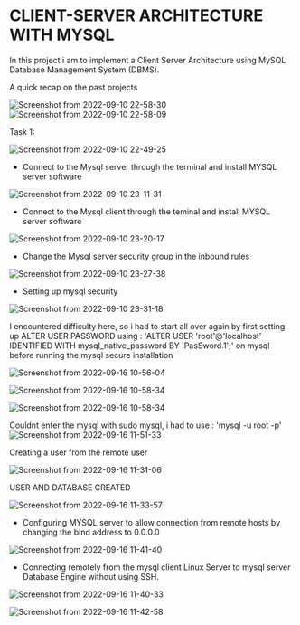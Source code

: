 # CLIENT-SERVER ARCHITECTURE WITH MYSQL

In this project i am to implement a Client Server Architecture using MySQL Database Management System (DBMS).

A quick recap on the past projects

![Screenshot from 2022-09-10 22-58-30](https://user-images.githubusercontent.com/110517150/189503159-e382c330-121f-4a10-80a5-d7d7c8901c62.png)
![Screenshot from 2022-09-10 22-58-09](https://user-images.githubusercontent.com/110517150/189503160-5cdf0d4f-d2e9-4133-baa4-872501e01b83.png)

Task 1: 

![Screenshot from 2022-09-10 22-49-25](https://user-images.githubusercontent.com/110517150/189502969-d098396c-2380-4848-9913-91af72f48c8f.png)

* Connect to the Mysql server through the terminal and install MYSQL server software

![Screenshot from 2022-09-10 23-11-31](https://user-images.githubusercontent.com/110517150/189503517-8e85b9ac-12f4-43da-bcf0-42454b119674.png)

*  Connect to the Mysql client through the teminal and install MYSQL server software
  
 ![Screenshot from 2022-09-10 23-20-17](https://user-images.githubusercontent.com/110517150/189503672-b752c733-18eb-4ba6-90c2-c1d751164829.png)
 
 * Change the Mysql server security group in the inbound rules
 
![Screenshot from 2022-09-10 23-27-38](https://user-images.githubusercontent.com/110517150/189503909-c0f0401d-1a46-4e35-9364-1679a5700496.png)

 * Setting up mysql security
 
 ![Screenshot from 2022-09-10 23-31-18](https://user-images.githubusercontent.com/110517150/189504014-3d65a3ba-939d-4a8a-853a-2c8add3a25a1.png)
 
 I encountered difficulty here, so i had to start all over again by first setting up ALTER USER PASSWORD using :
 'ALTER USER 'root'@'localhost' IDENTIFIED WITH mysql_native_password BY 'PasSword.1';' on mysql before running the mysql secure installation
 
   ![Screenshot from 2022-09-16 10-56-04](https://user-images.githubusercontent.com/110517150/190613577-7b65bdb9-604f-4edd-819b-fd9611ec67f1.png)
   
![Screenshot from 2022-09-16 10-58-34](https://user-images.githubusercontent.com/110517150/190613608-bf2d4d9e-df44-4c27-8ec8-d20b6ef2506e.png)

![Screenshot from 2022-09-16 10-58-34](https://user-images.githubusercontent.com/110517150/190613638-09986e95-15cc-4267-bdcc-793a9a9f29e0.png)

Couldnt enter the mysql with sudo mysql, i had to use : 'mysql -u root -p'
![Screenshot from 2022-09-16 11-51-33](https://user-images.githubusercontent.com/110517150/190623353-61c3cf01-6a62-4ae1-9940-de465c868ab7.png)

Creating a user from the remote user

![Screenshot from 2022-09-16 11-31-06](https://user-images.githubusercontent.com/110517150/190619766-ae081ada-4687-4d18-8901-1f0bb6308bc9.png)

USER AND DATABASE CREATED

 ![Screenshot from 2022-09-16 11-33-57](https://user-images.githubusercontent.com/110517150/190620128-a03d1dc8-da4a-4f9b-844a-5a09f97ab335.png)

 * Configuring MYSQL server to allow connection from remote hosts by changing the bind address to 0.0.0.0

![Screenshot from 2022-09-16 11-41-40](https://user-images.githubusercontent.com/110517150/190621505-311f6ea9-330a-44c3-b6e4-3dc2037f0f5c.png)

 
* Connecting remotely from the mysql client Linux Server to mysql server Database Engine without using SSH. 

![Screenshot from 2022-09-16 11-40-33](https://user-images.githubusercontent.com/110517150/190621308-b9cc89cf-e0cf-43f1-a420-c0363cc6b237.png)

![Screenshot from 2022-09-16 11-42-58](https://user-images.githubusercontent.com/110517150/190621707-30f8d41e-17a8-4460-ad03-b6fa7df03788.png)
 
 
 
 
 
